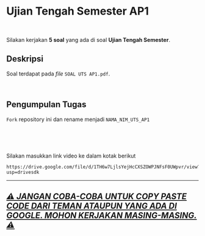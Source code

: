 # Ujian Tengah Semester AP1

<br>

Silakan kerjakan **5 soal** yang ada di soal **Ujian Tengah Semester**.

## Deskripsi

Soal terdapat pada _file_ `SOAL UTS AP1.pdf`.

<br>

## Pengumpulan Tugas

`Fork` repository ini dan rename menjadi `NAMA_NIM_UTS_AP1`

<br>
<br>
<br>

Silakan masukkan link video ke dalam kotak berikut

```
https://drive.google.com/file/d/1TH6w7LjlsYejHcCXSZOWPJNFsF0UWpvr/view?usp=drivesdk
```

---

<h2><ins><b><i>⚠️ JANGAN COBA-COBA UNTUK COPY PASTE CODE DARI TEMAN ATAUPUN YANG ADA DI GOOGLE. MOHON KERJAKAN MASING-MASING. ⚠️</i></b></ins></h2>
